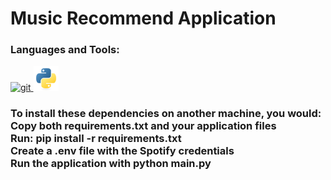 <h1 align="left">Music Recommend Application</h1>
<h3 align="left">Languages and Tools:</h3>
<p align="left"> <a href="https://git-scm.com/" target="_blank" rel="noreferrer"> <img src="https://www.vectorlogo.zone/logos/git-scm/git-scm-icon.svg" alt="git" width="40" height="40"/> </a> <a href="https://www.python.org" target="_blank" rel="noreferrer"> <img src="https://raw.githubusercontent.com/devicons/devicon/master/icons/python/python-original.svg" alt="python" width="40" height="40"/> </a> </p>


<h3 align="left">To install these dependencies on another machine, you would:
  <br>Copy both requirements.txt and your application files
  <br>Run: pip install -r requirements.txt 
  <br>Create a .env file with the Spotify credentials
  <br>Run the application with python main.py</h3>

<p align="left">
</p>


